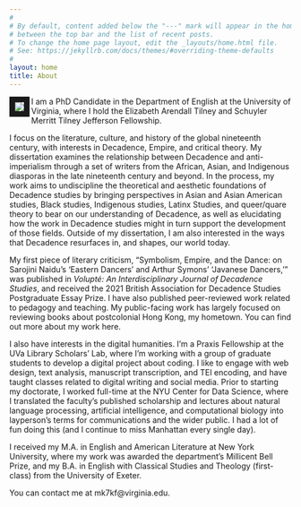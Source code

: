 ```yaml
---
#
# By default, content added below the "---" mark will appear in the home page
# between the top bar and the list of recent posts.
# To change the home page layout, edit the _layouts/home.html file.
# See: https://jekyllrb.com/docs/themes/#overriding-theme-defaults
#
layout: home
title: About
---
```

<img src="https://user-images.githubusercontent.com/45428531/107605912-86aab180-6c02-11eb-9bce-6c2d4e68b180.jpg" align=left border=10px>
<p>I am a PhD Candidate in the Department of English at the University of Virginia, where I hold the Elizabeth Arendall Tilney and Schuyler Merritt Tilney Jefferson Fellowship.</p>

<p>I focus on the literature, culture, and history of the global nineteenth century, with interests in Decadence, Empire, and critical theory. My dissertation examines the relationship between Decadence and anti-imperialism through a set of writers from the African, Asian, and Indigenous diasporas in the late nineteenth century and beyond. In the process, my work aims to undiscipline the theoretical and aesthetic foundations of Decadence studies by bringing perspectives in Asian and Asian American studies, Black studies, Indigenous studies, Latinx Studies, and queer/quare theory to bear on our understanding of Decadence, as well as elucidating how the work in Decadence studies might in turn support the development of those fields. Outside of my dissertation, I am also interested in the ways that Decadence resurfaces in, and shapes, our world today.</p>

<p>My first piece of literary criticism, “Symbolism, Empire, and the Dance: on Sarojini Naidu’s ‘Eastern Dancers’ and Arthur Symons’ ‘Javanese Dancers,’” was published in <i>Volupté: An Interdisciplinary Journal of Decadence Studies</i>, and received the 2021 British Association for Decadence Studies Postgraduate Essay Prize. I have also published peer-reviewed work related to pedagogy and teaching. My public-facing work has largely focused on reviewing books about postcolonial Hong Kong, my hometown. You can find out more about my work here.</p> 

<p>I also have interests in the digital humanities. I’m a Praxis Fellowship at the UVa Library Scholars’ Lab, where I’m working with a group of graduate students to develop a digital project about coding. I like to engage with web design, text analysis, manuscript transcription, and TEI encoding, and have taught classes related to digital writing and social media. Prior to starting my doctorate, I worked full-time at the NYU Center for Data Science, where I translated the faculty’s published scholarship and lectures about natural language processing, artificial intelligence, and computational biology into layperson’s terms for communications and the wider public. I had a lot of fun doing this (and I continue to miss Manhattan every single day).</p> 

<p>I received my M.A. in English and American Literature at New York University, where my work was awarded the department’s Millicent Bell Prize, and my B.A. in English with Classical Studies and Theology (first-class) from the University of Exeter.</p>

<p>You can contact me at mk7kf@virginia.edu.</p>
